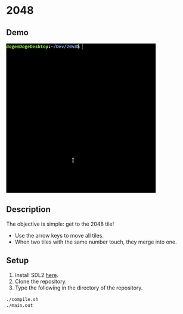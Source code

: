 # 2048

## Demo
<!-- ![Demo](./Demo.gif) -->
<img src="./Demo.gif" height="400">

## Description
The objective is simple: get to the 2048 tile!

- Use the arrow keys to move all tiles.
- When two tiles with the same number touch, they merge into one.

## Setup
1. Install SDL2 [here](https://www.libsdl.org/download-2.0.php).
2. Clone the repository.
3. Type the following in the directory of the repository.
```
./compile.sh
./main.out
```
